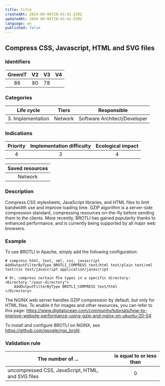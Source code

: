 ```yaml
---
title: title
createdAt: 2024-09-06T20:43:42.530Z
updatedAt: 2024-09-06T20:43:42.530Z
language: en
published: false
---
```

## Compress CSS, Javascript, HTML and SVG files

### Identifiers

| GreenIT | V2  | V3  |  V4  |
|:-------:|:---:|:---:|:----:|
|    86   |  80 | 78  |      |

### Categories

|    Life cycle     |  Tiers  |         Responsible          |
|:-----------------:|:-------:|:----------------------------:|
| 3. Implementation | Network | Software Architect/Developer |

### Indications

|      Priority      | Implementation difficulty | Ecological impact |
|:------------------:|:-------------------------:|:-----------------:|
|         4          |             3             |         4         |

|                      Saved resources                      |
|:---------------------------------------------------------:|
|                          Network                          |

### Description

Compress CSS stylesheets, JavaScript libraries, and HTML files to limit bandwidth use and improve loading time.
GZIP algorithm is a server-side compression standard, compressing resources on-the-fly before sending them to the clients.
More recently, BROTLI has gained popularity thanks to enhanced performance, and is currently being supported by all major web browsers.

### Example

To use BROTLI in Apache, simply add the following configuration:

```
# compress html, text, xml, css, javascript
AddOutputFilterByType BROTLI_COMPRESS text/html text/plain text/xml text/css text/javascript application/javascript

# Or, compress certain ﬁle types in a specific directory:
<Directory "/your-directory">
    AddOutputFilterByType BROTLI_COMPRESS text/html
</Directory>
```

The NGINX web server handles GZIP compression by default, but only for HTML files.
To enable it for images and other resources, you can refer to this page: https://www.digitalocean.com/community/tutorials/how-to-improve-website-performance-using-gzip-and-nginx-on-ubuntu-20-04

To install and configure BROTLI on NGINX, see https://github.com/google/ngx_brotli.
### Validation rule

| The number of ...                                 | is equal to or less than |  
|---------------------------------------------------|:------------------------:|
| uncompressed CSS, JavaScript, HTML, and SVG files |            0             |
